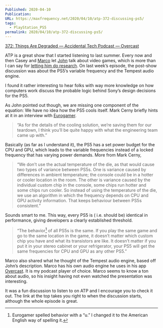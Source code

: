 ```yaml
---
Published: 2020-04-10
Publication: 
URL: https://maxfrequency.net/2020/04/10/atp-372-discussing-ps5/
tags:
  - PlayStation_PS5
permalink: 2020/04/10/atp-372-discussing-ps5/
---
```

[372: Things Are Degraded — Accidental Tech Podcast — Overcast](https://overcast.fm/+R7DWYmVOs/1:54:02)

ATP is a great show that I started listening to last summer. Every now and then Casey and [Marco](https://twitter.com/marcoarment) let [John](https://twitter.com/siracusa) talk about video games, which is more than I can say for [letting him do research](https://www.youtube.com/watch?v=iCXItGrjqrw). On last week’s episode, the post-show discussion was about the PS5’s variable frequency and the Tempest audio engine.

I found it rather interesting to hear folks with way more knowledge on how computers work discuss the probable logic behind Sony’s design decisions for the PS5.

As John pointed out though, we are missing one component of the equation: We have no idea how the PS5 cools itself. Mark Cerny briefly hints at it in an interview with [Eurogamer](https://www.eurogamer.net/articles/digitalfoundry-2020-playstation-5-the-mark-cerny-tech-deep-dive).

> “As for the details of the cooling solution, we’re saving them for our teardown, I think you’ll be quite happy with what the engineering team came up with.”

Basically (as far as I understand it), the PS5 has a set power budget for the CPU and GPU, which leads to the variable frequencies instead of a locked frequency that has varying power demands. More from Mark Cerny,

> “We don’t use the actual temperature of the die, as that would cause two types of variance between PS5s. One is variance caused by differences in ambient temperature; the console could be in a hotter or cooler location in the room. The other is variance caused by the individual custom chip in the console, some chips run hotter and some chips run cooler. So instead of using the temperature of the die, we use an algorithm in which the frequency depends on CPU and GPU activity information. That keeps behaviour between PS5s consistent.”

Sounds smart to me. This way, every PS5 is ( i.e. should be) identical in performance, giving developers a clearly established threshold.

> “The behavior[^1] of all PS5s is the same. If you play the same game and go to the same location in the game, it doesn’t matter which custom chip you have and what its transistors are like. It doesn’t matter if you put it in your stereo cabinet or your refrigerator, your PS5 will get the same frequencies for CPU and GPU as any other PS5.”

Marco also shared what he thought of the Tempest audio engine, based off John’s description. Marco has his own audio engine he uses in his app [Overcast](https://apps.apple.com/us/app/overcast/id888422857). It is my podcast player of choice. Marco seems to know a ton about audio, so his insight having not even watched the presentation was interesting.

It was a fun discussion to listen to on ATP and I encourage you to check it out. The link at the top takes you right to when the discussion starts, although the whole episode is great.

[^1]: Eurogamer spelled behavior with a “u.” I changed it to the American English way of spelling it.